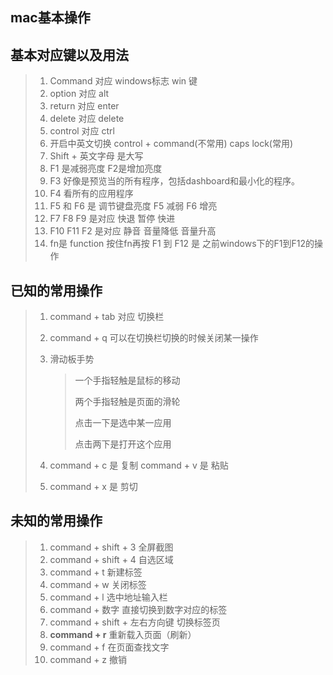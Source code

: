 ## mac基本操作

## 基本对应键以及用法

> 1. Command 对应 windows标志  win 键
> 2. option 对应 alt
> 3. return 对应 enter
> 4. delete 对应 delete
> 5. control 对应 ctrl
> 6. 开启中英文切换  control + command(不常用)  caps lock(常用)
> 7. Shift + 英文字母 是大写
> 8. F1 是减弱亮度  F2是增加亮度
> 9. F3 好像是预览当的所有程序，包括dashboard和最小化的程序。
> 10. F4 看所有的应用程序
> 11. F5 和 F6 是 调节键盘亮度 F5 减弱 F6 增亮
> 12. F7 F8 F9 是对应 快退 暂停  快进
> 13. F10 F11 F2 是对应 静音 音量降低  音量升高
> 14. fn是 function 按住fn再按 F1 到 F12 是 之前windows下的F1到F12的操作

## 已知的常用操作

> 1. command + tab 对应 切换栏
>
> 2. command + q 可以在切换栏切换的时候关闭某一操作
>
> 3. 滑动板手势
>
>    > 一个手指轻触是鼠标的移动
>    >
>    > 两个手指轻触是页面的滑轮
>    >
>    > 点击一下是选中某一应用
>    >
>    > 点击两下是打开这个应用
>
> 4. command + c 是 复制    command + v 是 粘贴
>
> 5. command + x 是 剪切        

## 未知的常用操作

> 1. command + shift + 3 全屏截图
> 2. command + shift + 4 自选区域
> 3. command + t 新建标签
> 4. command + w 关闭标签
> 5. command + l 选中地址输入栏
> 6. command + 数字 直接切换到数字对应的标签
> 7. command + shift + 左右方向键 切换标签页
> 8. **command + r** 重新载入页面（刷新）
> 9. command + f 在页面查找文字
> 10. command + z 撤销

